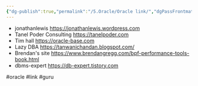 ```yaml
---
{"dg-publish":true,"permalink":"/5.Oracle/Oracle link/","dgPassFrontmatter":true,"noteIcon":""}
---
```


- jonathanlewis https://jonathanlewis.wordpress.com
- Tanel Poder Consulting https://tanelpoder.com
- Tim hall https://oracle-base.com
- Lazy DBA https://tanwanichandan.blogspot.com/
- Brendan's site https://www.brendangregg.com/bpf-performance-tools-book.html
- dbms-expert https://db-expert.tistory.com


#oracle #link #guru
